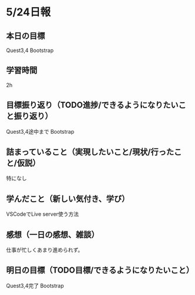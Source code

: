 # 5/24日報
## 本日の目標
Quest3,4
Bootstrap
## 学習時間
2h
## 目標振り返り（TODO進捗/できるようになりたいこと振り返り）
Quest3,4途中まで
Bootstrap
## 詰まっていること（実現したいこと/現状/行ったこと/仮説）
特になし
## 学んだこと（新しい気付き、学び）
VSCodeでLive server使う方法
## 感想（一日の感想、雑談）
仕事が忙しくあまり進められず。
## 明日の目標（TODO目標/できるようになりたいこと）
Quest3,4完了
Bootstrap
